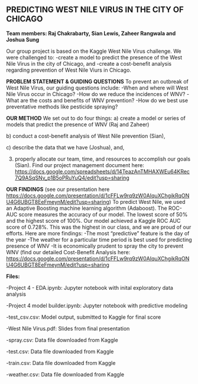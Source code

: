 ## PREDICTING WEST NILE VIRUS IN THE CITY OF CHICAGO

**Team members: Raj Chakrabarty, Sian Lewis, Zaheer Rangwala and Joshua Sung**

Our group project is based on the Kaggle West Nile Virus challenge. We were challenged to:
-create a model to predict the presence of the West Nile Virus in the city of Chicago, and
-create a cost-benefit analysis regarding prevention of West Nile Viurs in Chicago.

**PROBLEM STATEMENT & GUIDING QUESTIONS**
To prevent an outbreak of West Nile Virus, our guiding questions include:
-When and where will West Nile Virus occur in Chicago?
-How do we reduce the incidences of WNV?
-What are the costs and benefits of WNV prevention?
-How do we best use preventative methods like pesticide spraying?


**OUR METHOD**
We set out to do four things: 
  a) create a model or series of models that predict the presence of WNV (Raj and Zaheer)
  
  b) conduct a cost-benefit analysis of West Nile prevention (Sian),
  
  c) describe the data that we have (Joshua), and,
  
  3) properly allocate our team, time, and resources to accomplish our goals (Sian). Find our project management document here: https://docs.google.com/spreadsheets/d/14TeazAnTMHAXWEu64KRec7Q9ASqSNv_p1B5oPRuYuQ4/edit?usp=sharing


**OUR FINDINGS** (see our presentation here https://docs.google.com/presentation/d/1cFFLw9rq9zW0AIquXChgikRqONU4G6UBGT8EeFmeynM/edit?usp=sharing)
To predict West Nile, we used an Adaptive Boosting machine learning algorithm (Adaboost). The ROC-AUC score measures the accuracy of our model. The lowest score of 50% and the highest score of 100%. Our model achieved a Kaggle ROC AUC score of 0.728%. This was the highest in our class, and we are proud of our efforts. Here are more findings:
-The most “predictive” feature is the day of the year
-The weather for a particular time period is best used for predicting presence of WNV
-It is economically prudent to spray the city to prevent WNV (find our detailed Cost-Benefit Analysis here: https://docs.google.com/presentation/d/1cFFLw9rq9zW0AIquXChgikRqONU4G6UBGT8EeFmeynM/edit?usp=sharing

**Files:**

  -Project 4 - EDA.ipynb:          Jupyter notebook with inital exploratory data analysis 
  
  -Project 4 model builder.ipynb:  Jupyter notebook with predictive modeling
  
  -test_csv.csv:                   Model output, submitted to Kaggle for final score
  
  -West Nile Virus.pdf:            Slides from final presentation
  
  -spray.csv:                      Data file downloaded from Kaggle
  
  -test.csv:                       Data file downloaded from Kaggle 
  
  -train.csv:                      Data file downloaded from Kaggle
  
  -weather.csv:                    Data file downloaded from Kaggle
  
